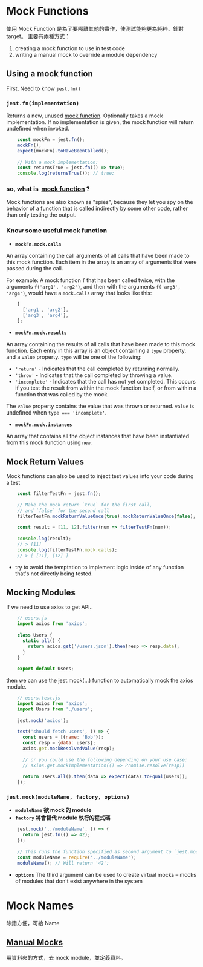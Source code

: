# Mock Functions
使用 Mock Function 是為了要隔離其他的實作，使測試能夠更為純粹、針對 target。
主要有兩種方式：
1. creating a mock function to use in test code
2. writing a manual mock to override a module dependency

## Using a mock function

First, Need to know `jest.fn()`

### **`jest.fn(implementation)`**

Returns a new, unused [mock function](https://jestjs.io/docs/en/mock-function-api). Optionally takes a mock implementation. If no implementation is given, the mock function will return undefined when invoked.

```javascript
    const mockFn = jest.fn();
    mockFn();
    expect(mockFn).toHaveBeenCalled();
    
    // With a mock implementation:
    const returnsTrue = jest.fn(() => true);
    console.log(returnsTrue()); // true;
```
 

### so, what is  [mock function](https://jestjs.io/docs/en/mock-function-api) ?

Mock functions are also known as "spies", because they let you spy on the behavior of a function that is called indirectly by some other code, rather than only testing the output.

### Know some useful mock function

- **`mockFn.mock.calls`**

An array containing the call arguments of all calls that have been made to this mock function. Each item in the array is an array of arguments that were passed during the call.

For example: A mock function `f` that has been called twice, with the arguments `f('arg1', 'arg2')`, and then with the arguments `f('arg3', 'arg4')`, would have a `mock.calls` array that looks like this:

```javascript
    [
      ['arg1', 'arg2'],
      ['arg3', 'arg4'],
    ];
```

- **`mockFn.mock.results`**

An array containing the results of all calls that have been made to this mock function. Each entry in this array is an object containing a `type` property, and a `value` property. `type` will be one of the following:

- `'return'` - Indicates that the call completed by returning normally.
- `'throw'` - Indicates that the call completed by throwing a value.
- `'incomplete'` - Indicates that the call has not yet completed. This occurs if you test the result from within the mock function itself, or from within a function that was called by the mock.

The `value` property contains the value that was thrown or returned. `value` is undefined when `type === 'incomplete'`.

- **`mockFn.mock.instances`**

An array that contains all the object instances that have been instantiated from this mock function using `new`.

## Mock Return Values

Mock functions can also be used to inject test values into your code during a test

```javascript
    const filterTestFn = jest.fn();
    
    // Make the mock return `true` for the first call,
    // and `false` for the second call
    filterTestFn.mockReturnValueOnce(true).mockReturnValueOnce(false);
    
    const result = [11, 12].filter(num => filterTestFn(num));
    
    console.log(result);
    // > [11]
    console.log(filterTestFn.mock.calls);
    // > [ [11], [12] ]
```

- try to avoid the temptation to implement logic inside of any function that's not directly being tested.

## Mocking Modules

If we need to  use axios to get API..

```javascript
    // users.js
    import axios from 'axios';
    
    class Users {
      static all() {
        return axios.get('/users.json').then(resp => resp.data);
      }
    }
    
    export default Users;
```

then we can use the jest.mock(...) function to automatically mock the axios module.

```javascript
    // users.test.js
    import axios from 'axios';
    import Users from './users';
    
    jest.mock('axios');
    
    test('should fetch users', () => {
      const users = [{name: 'Bob'}];
      const resp = {data: users};
      axios.get.mockResolvedValue(resp);
    
      // or you could use the following depending on your use case:
      // axios.get.mockImplementation(() => Promise.resolve(resp))
    
      return Users.all().then(data => expect(data).toEqual(users));
    });
```

### **`jest.mock(moduleName, factory, options)`**

- **`moduleName` 
欲 mock 的 module**
- **`factory`
將會替代 module 執行的程式碼**

```javascript
    jest.mock('../moduleName', () => {
      return jest.fn(() => 42);
    });
    
    // This runs the function specified as second argument to `jest.mock`.
    const moduleName = require('../moduleName');
    moduleName(); // Will return '42';
```

- **`options`**
The third argument can be used to create virtual mocks – mocks of modules that don't exist anywhere in the system

# **Mock Names**
除錯方便，可給 Name


## [Manual Mocks](https://jestjs.io/docs/en/manual-mocks)
用資料夾的方式，去 mock module，並定義資料。